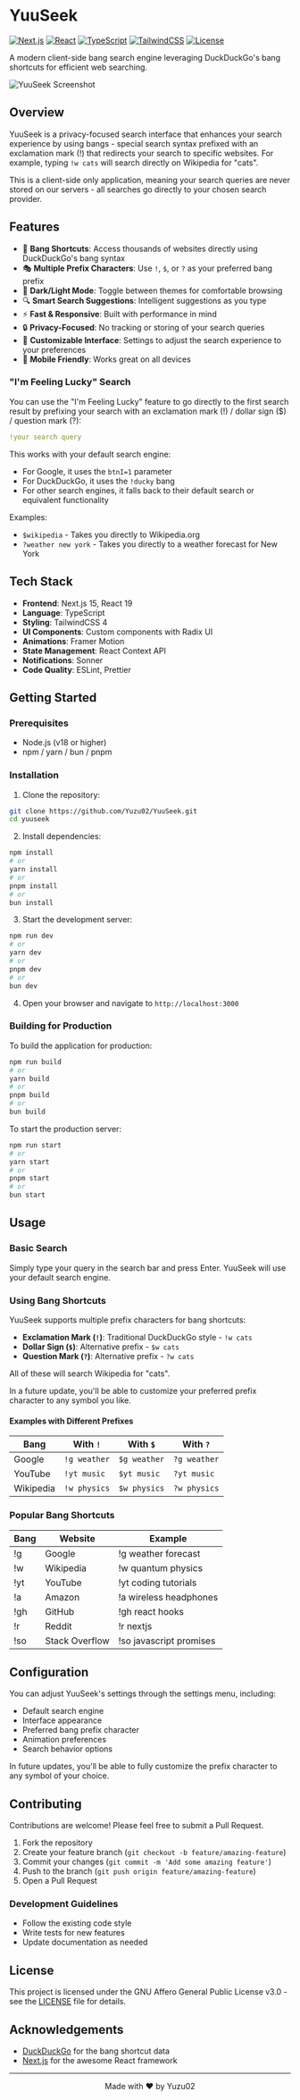 # YuuSeek

[![Next.js](https://img.shields.io/badge/Next.js-15.2.0-black)](https://nextjs.org/)
[![React](https://img.shields.io/badge/React-19.0.0-blue)](https://reactjs.org/)
[![TypeScript](https://img.shields.io/badge/TypeScript-5-blue)](https://www.typescriptlang.org/)
[![TailwindCSS](https://img.shields.io/badge/TailwindCSS-4-blue)](https://tailwindcss.com/)
[![License](https://img.shields.io/badge/License-AGPL--3.0-green)](LICENSE)

A modern client-side bang search engine leveraging DuckDuckGo's bang shortcuts for efficient web searching.

![YuuSeek Screenshot](public/YuuSeek.png)

## Overview

YuuSeek is a privacy-focused search interface that enhances your search experience by using bangs - special search syntax prefixed with an exclamation mark (!) that redirects your search to specific websites. For example, typing `!w cats` will search directly on Wikipedia for "cats".

This is a client-side only application, meaning your search queries are never stored on our servers - all searches go directly to your chosen search provider.

## Features

- 🚀 **Bang Shortcuts**: Access thousands of websites directly using DuckDuckGo's bang syntax
- 🎭 **Multiple Prefix Characters**: Use `!`, `$`, or `?` as your preferred bang prefix
- 🌙 **Dark/Light Mode**: Toggle between themes for comfortable browsing
- 🔍 **Smart Search Suggestions**: Intelligent suggestions as you type
- ⚡ **Fast & Responsive**: Built with performance in mind
- 🔒 **Privacy-Focused**: No tracking or storing of your search queries
- 🎨 **Customizable Interface**: Settings to adjust the search experience to your preferences
- 📱 **Mobile Friendly**: Works great on all devices

### "I'm Feeling Lucky" Search

You can use the "I'm Feeling Lucky" feature to go directly to the first search result by prefixing your search with an exclamation mark (!) / dollar sign ($) / question mark (?):

```yaml
!your search query
```

This works with your default search engine:

- For Google, it uses the `btnI=1` parameter
- For DuckDuckGo, it uses the `!ducky` bang
- For other search engines, it falls back to their default search or equivalent functionality

Examples:

- `$wikipedia` - Takes you directly to Wikipedia.org
- `?weather new york` - Takes you directly to a weather forecast for New York

## Tech Stack

- **Frontend**: Next.js 15, React 19
- **Language**: TypeScript
- **Styling**: TailwindCSS 4
- **UI Components**: Custom components with Radix UI
- **Animations**: Framer Motion
- **State Management**: React Context API
- **Notifications**: Sonner
- **Code Quality**: ESLint, Prettier

## Getting Started

### Prerequisites

- Node.js (v18 or higher)
- npm / yarn / bun / pnpm

### Installation

1. Clone the repository:

```bash
git clone https://github.com/Yuzu02/YuuSeek.git
cd yuuseek
```

2. Install dependencies:

```bash
npm install
# or
yarn install
# or
pnpm install
# or
bun install
```

3. Start the development server:

```bash
npm run dev
# or
yarn dev
# or
pnpm dev
# or
bun dev
```

4. Open your browser and navigate to `http://localhost:3000`

### Building for Production

To build the application for production:

```bash
npm run build
# or
yarn build
# or
pnpm build
# or
bun build
```

To start the production server:

```bash
npm run start
# or
yarn start
# or
pnpm start
# or
bun start
```

## Usage

### Basic Search

Simply type your query in the search bar and press Enter. YuuSeek will use your default search engine.

### Using Bang Shortcuts

YuuSeek supports multiple prefix characters for bang shortcuts:

- **Exclamation Mark (`!`)**: Traditional DuckDuckGo style - `!w cats`
- **Dollar Sign (`$`)**: Alternative prefix - `$w cats`
- **Question Mark (`?`)**: Alternative prefix - `?w cats`

All of these will search Wikipedia for "cats".

In a future update, you'll be able to customize your preferred prefix character to any symbol you like.

#### Examples with Different Prefixes

| Bang      | With `!`     | With `$`     | With `?`     |
| --------- | ------------ | ------------ | ------------ |
| Google    | `!g weather` | `$g weather` | `?g weather` |
| YouTube   | `!yt music`  | `$yt music`  | `?yt music`  |
| Wikipedia | `!w physics` | `$w physics` | `?w physics` |

### Popular Bang Shortcuts

| Bang | Website        | Example                 |
| ---- | -------------- | ----------------------- |
| !g   | Google         | !g weather forecast     |
| !w   | Wikipedia      | !w quantum physics      |
| !yt  | YouTube        | !yt coding tutorials    |
| !a   | Amazon         | !a wireless headphones  |
| !gh  | GitHub         | !gh react hooks         |
| !r   | Reddit         | !r nextjs               |
| !so  | Stack Overflow | !so javascript promises |

## Configuration

You can adjust YuuSeek's settings through the settings menu, including:

- Default search engine
- Interface appearance
- Preferred bang prefix character
- Animation preferences
- Search behavior options

In future updates, you'll be able to fully customize the prefix character to any symbol of your choice.

## Contributing

Contributions are welcome! Please feel free to submit a Pull Request.

1. Fork the repository
2. Create your feature branch (`git checkout -b feature/amazing-feature`)
3. Commit your changes (`git commit -m 'Add some amazing feature'`)
4. Push to the branch (`git push origin feature/amazing-feature`)
5. Open a Pull Request

### Development Guidelines

- Follow the existing code style
- Write tests for new features
- Update documentation as needed

## License

This project is licensed under the GNU Affero General Public License v3.0 - see the [LICENSE](LICENSE) file for details.

## Acknowledgements

- [DuckDuckGo](https://duckduckgo.com/) for the bang shortcut data
- [Next.js](https://nextjs.org/) for the awesome React framework

---

<div align="center">
Made with ❤️ by Yuzu02
</div>
